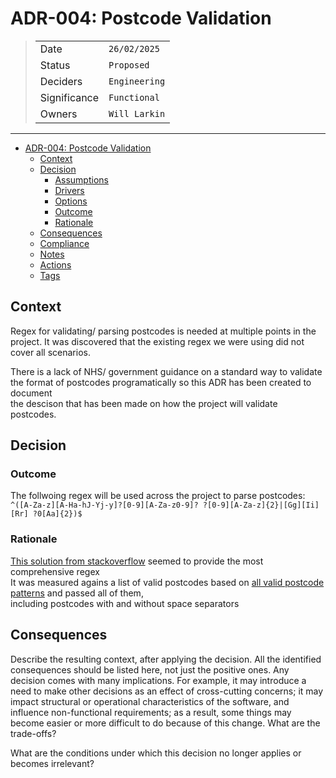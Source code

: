 # ADR-004: Postcode Validation

>|              |                                                                                                                                                                                    |
>| ------------ | ---------------------------------------------------------------------------------------------------------------------------------------------------------------------------------- |
>| Date         | `26/02/2025`                                                                                                                              |
>| Status       | `Proposed`                        |
>| Deciders     | `Engineering` |
>| Significance | `Functional`                                                                                |
>| Owners       | `Will Larkin`                                                                                                                                                            |

---

- [ADR-004: Postcode Validation](#ADR-004_Postcode_Validation.md)
  - [Context](#context)
  - [Decision](#decision)
    - [Assumptions](#assumptions)
    - [Drivers](#drivers)
    - [Options](#options)
    - [Outcome](#outcome)
    - [Rationale](#rationale)
  - [Consequences](#consequences)
  - [Compliance](#compliance)
  - [Notes](#notes)
  - [Actions](#actions)
  - [Tags](#tags)

## Context

Regex for validating/ parsing postcodes is needed at multiple points in the project. It was discovered that the existing regex we were using did not cover all scenarios. 

There is a lack of NHS/ government guidance on a standard way to validate the format of postcodes programatically so this ADR has been created to document \
the descison that has been made on how the project will validate postcodes.

## Decision

### Outcome
The follwoing regex will be used across the project to parse postcodes: \
`^([A-Za-z][A-Ha-hJ-Yj-y]?[0-9][A-Za-z0-9]? ?[0-9][A-Za-z]{2}|[Gg][Ii][Rr] ?0[Aa]{2})$`


### Rationale
[This solution from stackoverflow](https://stackoverflow.com/a/51885364) seemed to provide the most comprehensive regex \
It was measured agains a list of valid postcodes based on [all valid postcode patterns](https://ideal-postcodes.co.uk/guides/uk-postcode-format) and passed all of them, \
including postcodes with and without space separators

## Consequences

Describe the resulting context, after applying the decision. All the identified consequences should be listed here, not just the positive ones. Any decision comes with many implications. For example, it may introduce a need to make other decisions as an effect of cross-cutting concerns; it may impact structural or operational characteristics of the software, and influence non-functional requirements; as a result, some things may become easier or more difficult to do because of this change. What are the trade-offs?

What are the conditions under which this decision no longer applies or becomes irrelevant?

